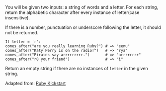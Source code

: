 You will be given two inputs: a string of words and a letter. For each string, return the alphabetic character after every instance of letter(case insensitive). 

If there is a number, punctuation or underscore following the letter, it should not be returned. 

```
If letter = 'r':
comes_after("are you really learning Ruby?") # => "eenu"
comes_after("Katy Perry is on the radio!")   # => "rya"
comes_after("Pirates say arrrrrrrrr.")       # => "arrrrrrrr"
comes_after("r8 your friend")                # => "i"
```

Return an empty string if there are no instances of `letter` in the given string.

Adapted from: [Ruby Kickstart](https://github.com/JoshCheek/ruby-kickstart/blob/master/session1/challenge/7_string.rb)
